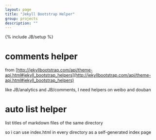 ```yaml
---
layout: page
title: "Jekyll Bootstrap Helper"
group: projects
description: ""
---
```

{% include JB/setup %}

# comments helper

from [http://jekyllbootstrap.com/api/theme-api.html#jekyll_bootstrap_helpers](http://jekyllbootstrap.com/api/theme-api.html#jekyll_bootstrap_helpers)

like JB/analytics and JB/comments, I need helpers on weibo and douban


# auto list helper

list titles of markdown files of the same directory 

so i can use index.html in every directory as a self-generated index page 

